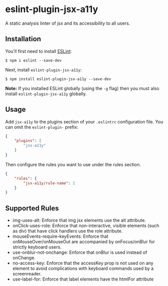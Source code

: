 # eslint-plugin-jsx-a11y

A static analysis linter of jsx and its accessibility to all users.

## Installation

You'll first need to install [ESLint](http://eslint.org):

```
$ npm i eslint --save-dev
```

Next, install `eslint-plugin-jsx-a11y`:

```
$ npm install eslint-plugin-jsx-a11y --save-dev
```

**Note:** If you installed ESLint globally (using the `-g` flag) then you must also install `eslint-plugin-jsx-a11y` globally.

## Usage

Add `jsx-a11y` to the plugins section of your `.eslintrc` configuration file. You can omit the `eslint-plugin-` prefix:

```json
{
    "plugins": [
        "jsx-a11y"
    ]
}
```


Then configure the rules you want to use under the rules section.

```json
{
    "rules": {
        "jsx-a11y/rule-name": 2
    }
}
```

## Supported Rules

- img-uses-alt: Enforce that img jsx elements use the alt attribute.
- onClick-uses-role: Enforce that non-interactive, visible elements (such as div) that have click handlers use the role attribute.
- mouseEvents-require-keyEvents: Enforce that onMouseOver/onMouseOut are accompanied by onFocus/onBlur for strictly keyboard users.
- use-onblur-not-onchange: Enforce that onBlur is used instead of onChange.
- no-access-key: Enforce that the accessKey prop is not used on any element to avoid complications with keyboard commands used by a screenreader.
- use-label-for: Enforce that label elements have the htmlFor attribute





